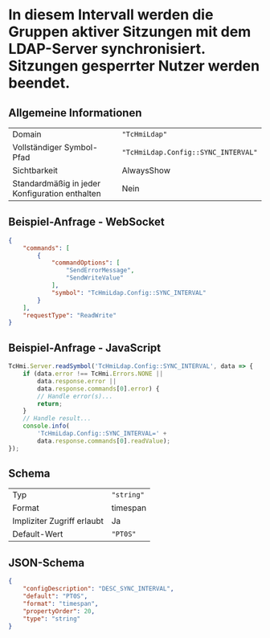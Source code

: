 # In diesem Intervall werden die Gruppen aktiver Sitzungen mit dem LDAP-Server synchronisiert. Sitzungen gesperrter Nutzer werden beendet.

## Allgemeine Informationen

|  |  |
| - | - |
| Domain | `"TcHmiLdap"` |
| Vollständiger Symbol-Pfad | `"TcHmiLdap.Config::SYNC_INTERVAL"` |
| Sichtbarkeit | AlwaysShow |
| Standardmäßig in jeder Konfiguration enthalten | Nein |

## Beispiel-Anfrage - WebSocket

```json
{
    "commands": [
        {
            "commandOptions": [
                "SendErrorMessage",
                "SendWriteValue"
            ],
            "symbol": "TcHmiLdap.Config::SYNC_INTERVAL"
        }
    ],
    "requestType": "ReadWrite"
}
```

## Beispiel-Anfrage - JavaScript

```javascript
TcHmi.Server.readSymbol('TcHmiLdap.Config::SYNC_INTERVAL', data => {
    if (data.error !== TcHmi.Errors.NONE ||
        data.response.error ||
        data.response.commands[0].error) {
        // Handle error(s)...
        return;
    }
    // Handle result...
    console.info(
        'TcHmiLdap.Config::SYNC_INTERVAL=' +
        data.response.commands[0].readValue);
});
```

## Schema

|  |  |
| - | - |
| Typ | `"string"` |
| Format | timespan |
| Impliziter Zugriff erlaubt | Ja |
| Default-Wert | `"PT0S"` |

## JSON-Schema

```json
{
    "configDescription": "DESC_SYNC_INTERVAL",
    "default": "PT0S",
    "format": "timespan",
    "propertyOrder": 20,
    "type": "string"
}
```
